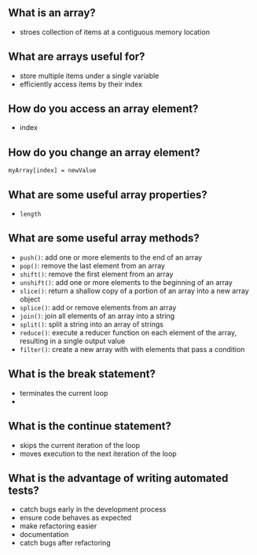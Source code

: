 ## What is an array?
- stroes collection of items at a contiguous memory location

## What are arrays useful for?
- store multiple items under a single variable
- efficiently access items by their index

## How do you access an array element?
- index

## How do you change an array element?
`myArray[index] = newValue`

## What are some useful array properties?
- `length`


## What are some useful array methods?
- `push()`: add one or more elements to the end of an array
- `pop()`: remove the last element from an array
- `shift()`: remove the first element from an array
- `unshift()`: add one or more elements to the beginning of an array
- `slice()`: return a shallow copy of a portion of an array into a new array object
- `splice()`: add or remove elements from an array
- `join()`: join all elements of an array into a string
- `split()`: split a string into an array of strings
- `reduce()`: execute a reducer function on each element of the array, resulting in a single output value
- `filter()`: create a new array with with elements that pass a condition



## What is the **break** statement?
- terminates the current loop
-

## What is the **continue** statement?
- skips the current iteration of the loop
- moves execution to the next iteration of the loop

## What is the advantage of writing automated tests?
- catch bugs early in the development process
- ensure code behaves as expected
- make refactoring easier
- documentation
- catch bugs after refactoring